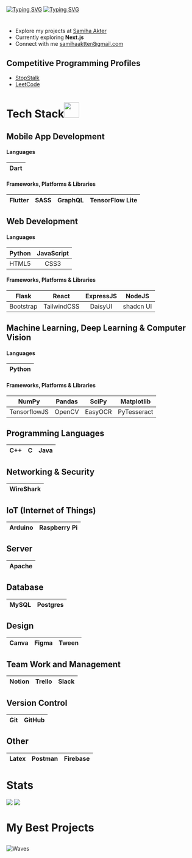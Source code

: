 [![Typing SVG](https://readme-typing-svg.demolab.com?font=Fira+Code&weight=800&size=38&duration=1&pause=1&color=41C9E2&center=true&repeat=false&width=1000&lines=SAMIHA+AKTER)](https://git.io/typing-svg)
[![Typing SVG](https://readme-typing-svg.demolab.com?font=Lexend&weight=800&duration=2500&pause=50&color=41C9E2&center=true&width=1000&lines=Undergrad+CS+Student;Competitive+Programmer;Web+Developer;+Android+Developer)](https://git.io/typing-svg)


#
- Explore my projects at [Samiha Akter](https://github.com/samiha-akter?tab=repositories)
- Currently exploring **Next.js**
- Connect with me samihaaktter@gmail.com

## Competitive Programming Profiles

- [StopStalk](https://www.stopstalk.com/user/profile/samiha_akter)
- [LeetCode](https://leetcode.com/its_SuMu/)

# Tech Stack<img src = "https://media2.giphy.com/media/QssGEmpkyEOhBCb7e1/giphy.gif?cid=ecf05e47a0n3gi1bfqntqmob8g9aid1oyj2wr3ds3mg700bl&rid=giphy.gif" width="40px" height="40px">

## Mobile App Development

#### Languages

| Dart |
| :---: |

#### Frameworks, Platforms & Libraries

| Flutter | SASS | GraphQL | TensorFlow Lite |
| :---: | :---: | :---: | :---: |

## Web Development

#### Languages

| Python | JavaScript | 
| :---: | :---: | 
|HTML5 | CSS3 |

#### Frameworks, Platforms & Libraries

| Flask | React |ExpressJS | NodeJS |
| :---: | :---: | :---: | :---: | 
| Bootstrap | TailwindCSS | DaisyUI | shadcn UI |

## Machine Learning, Deep Learning & Computer Vision

#### Languages

| Python |
| :---: |

#### Frameworks, Platforms & Libraries

| NumPy | Pandas | SciPy | Matplotlib |
| :---: | :---: | :---: | :---: |
| TensorflowJS | OpenCV | EasyOCR | PyTesseract | 

## Programming Languages

| C++ | C | Java|
| :---: | :---: | :---: |

## Networking & Security
| WireShark |
| :---: |

## IoT (Internet of Things)
| Arduino | Raspberry Pi |
| :---: | :---: |

## Server 

| Apache | 
| :---: |

##  Database

| MySQL | Postgres |
| :---: | :---: |

## Design

| Canva | Figma | Tween |
| :---: | :---: | :---: |

## Team Work and Management

| Notion | Trello |Slack |
| :---: | :---: |:---: |

## Version Control
| Git | GitHub |
| :---: | :---: |

## Other

| Latex | Postman | Firebase | 
| :---: | :---: | :---: | 

# Stats

![](https://github-readme-stats.vercel.app/api?username=samiha-akter&theme=react&hide_border=false&include_all_commits=false&count_private=false)
![](https://github-readme-streak-stats.herokuapp.com?user=samiha-akter&theme=react&show_icons=true")

# My Best Projects

##
![Waves](https://raw.githubusercontent.com/shakilahmedatik/shakilahmedatik/36f6082eed9388f5965d96f2fbc917a2cb888c89/wave.svg)
